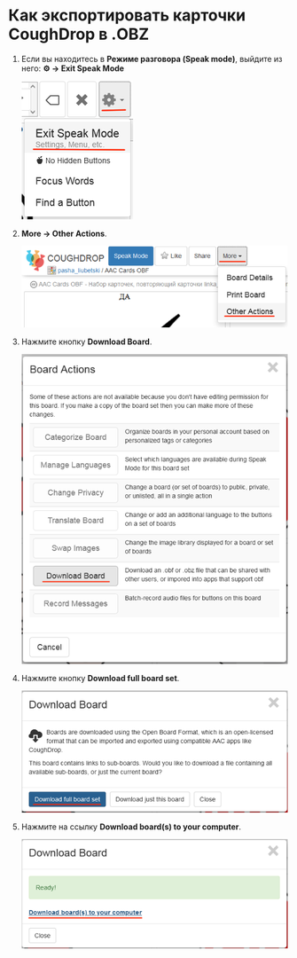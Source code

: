 # Как экспортировать карточки CoughDrop в .OBZ

1. Если вы находитесь в **Режиме разговора (Speak mode)**, выйдите из него: **⚙ → Exit Speak Mode**

    ![](./coughdrop_1.png)

2. **More → Other Actions**.

    ![](./coughdrop_2.png)

3. Нажмите кнопку **Download Board**.

    ![](./coughdrop_3.png)

4. Нажмите кнопку **Download full board set**.

    ![](./coughdrop_4.png)

5. Нажмите на ссылку **Download board(s) to your computer**.

    ![](./coughdrop_5.png)
